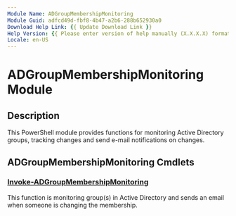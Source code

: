 ```yaml
---
Module Name: ADGroupMembershipMonitoring
Module Guid: adfcd49d-fbf8-4b47-a2b6-288b652930a0
Download Help Link: {{ Update Download Link }}
Help Version: {{ Please enter version of help manually (X.X.X.X) format }}
Locale: en-US
---
```


# ADGroupMembershipMonitoring Module
## Description
This PowerShell module provides functions for monitoring Active Directory groups, tracking changes and send e-mail notifications on changes.

## ADGroupMembershipMonitoring Cmdlets
### [Invoke-ADGroupMembershipMonitoring](Invoke-ADGroupMembershipMonitoring.md)
This function is monitoring group(s) in Active Directory and sends an email when someone is changing the membership.
